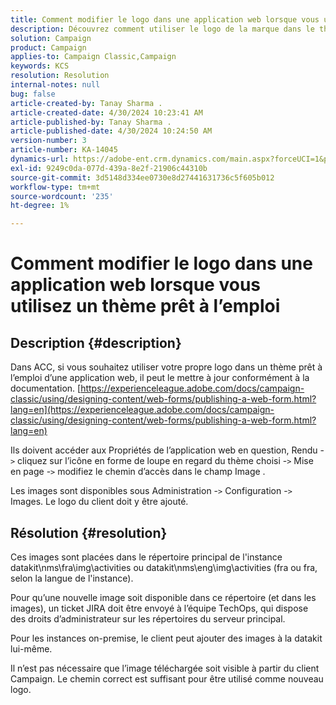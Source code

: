 ```yaml
---
title: Comment modifier le logo dans une application web lorsque vous utilisez un thème prêt à l’emploi
description: Découvrez comment utiliser le logo de la marque dans le thème prêt à l’emploi d’une application web.
solution: Campaign
product: Campaign
applies-to: Campaign Classic,Campaign
keywords: KCS
resolution: Resolution
internal-notes: null
bug: false
article-created-by: Tanay Sharma .
article-created-date: 4/30/2024 10:23:41 AM
article-published-by: Tanay Sharma .
article-published-date: 4/30/2024 10:24:50 AM
version-number: 3
article-number: KA-14045
dynamics-url: https://adobe-ent.crm.dynamics.com/main.aspx?forceUCI=1&pagetype=entityrecord&etn=knowledgearticle&id=4d0226b1-db06-ef11-9f8a-6045bd026dc7
exl-id: 9249c0da-077d-439a-8e2f-21906c44310b
source-git-commit: 3d5148d334ee0730e8d27441631736c5f605b012
workflow-type: tm+mt
source-wordcount: '235'
ht-degree: 1%

---
```


# Comment modifier le logo dans une application web lorsque vous utilisez un thème prêt à l’emploi

## Description {#description}


Dans ACC, si vous souhaitez utiliser votre propre logo dans un thème prêt à l’emploi d’une application web, il peut le mettre à jour conformément à la documentation. [https://experienceleague.adobe.com/docs/campaign-classic/using/designing-content/web-forms/publishing-a-web-form.html?lang=en](https://experienceleague.adobe.com/docs/campaign-classic/using/designing-content/web-forms/publishing-a-web-form.html?lang=en)

Ils doivent accéder aux Propriétés de l’application web en question, Rendu -`>`  cliquez sur l’icône en forme de loupe en regard du thème choisi -`>`  Mise en page -`>`  modifiez le chemin d’accès dans le champ Image .

Les images sont disponibles sous Administration -`>`  Configuration -`>`  Images. Le logo du client doit y être ajouté.


## Résolution {#resolution}


Ces images sont placées dans le répertoire principal de l&#39;instance datakit\nms\fra\img\activities ou datakit\nms\eng\img\activities (fra ou fra, selon la langue de l&#39;instance).

Pour qu’une nouvelle image soit disponible dans ce répertoire (et dans les images), un ticket JIRA doit être envoyé à l’équipe TechOps, qui dispose des droits d’administrateur sur les répertoires du serveur principal.

Pour les instances on-premise, le client peut ajouter des images à la datakit lui-même.

Il n’est pas nécessaire que l’image téléchargée soit visible à partir du client Campaign. Le chemin correct est suffisant pour être utilisé comme nouveau logo.
